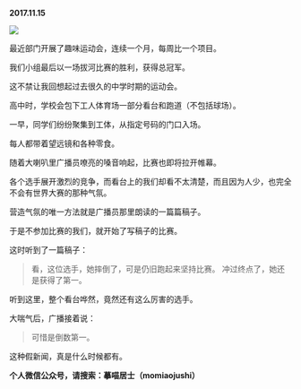 
          
            
**2017.11.15**



![](//upload-images.jianshu.io/upload_images/51001-18c6c9d55917fed1.jpeg)




最近部门开展了趣味运动会，连续一个月，每周比一个项目。

我们小组最后以一场拔河比赛的胜利，获得总冠军。

这不禁让我回想起过去很久的中学时期的运动会。

高中时，学校会包下工人体育场一部分看台和跑道（不包括球场）。

一早，同学们纷纷聚集到工体，从指定号码的门口入场。

每人都带着望远镜和各种零食。

随着大喇叭里广播员嘹亮的嗓音响起，比赛也即将拉开帷幕。

各个选手展开激烈的竞争，而看台上的我们却看不太清楚，而且因为人少，也完全不会有世界大赛的那种气氛。

营造气氛的唯一方法就是广播员那里朗读的一篇篇稿子。

于是不参加比赛的我们，就开始了写稿子的比赛。

这时听到了一篇稿子：
>看，这位选手，她摔倒了，可是仍旧跑起来坚持比赛。
冲过终点了，她还是获得了第一。



听到这里，整个看台哗然，竟然还有这么厉害的选手。

大喘气后，广播接着说：
>可惜是倒数第一。



这种假新闻，真是什么时候都有。


**个人微信公众号，请搜索：摹喵居士（momiaojushi）**

          
        